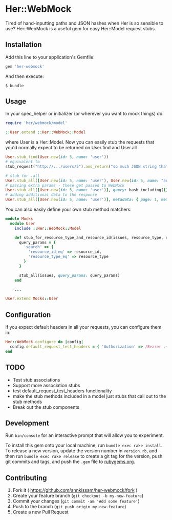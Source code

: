 # Her::WebMock

Tired of hand-inputting paths and JSON hashes when Her is so sensible to use?  Her::WebMock is a useful gem for easy Her::Model request stubs.

## Installation

Add this line to your application's Gemfile:

```ruby
gem 'her-webmock'
```

And then execute:

    $ bundle

## Usage

In your spec_helper or initializer (or wherever you want to mock things) do:

```ruby
require 'her/webmock/model'

::User.extend ::Her::WebMock::Model
```

where User is a Her::Model. Now you can easily stub the requests that you'd normally expect to
be returned on User.find and User.all

```ruby
User.stub_find(User.new(id: 5, name: 'user'))
# equivalent to
stub_request("http://.../users/5").and_return("so much JSON string that includes id 5 and name 'user'")
```

```ruby
# stub for .all
User.stub_all([User.new(id: 5, name: 'user'), User.new(id: 6, name: "anon")])
# passing extra params - these get passed to WebMock
User.stub_all([User.new(id: 5, name: 'user')], query: hash_including({}), headers: { per_page: 12 }, metadata: { page: 1 })
# adding additional data to the response
User.stub_all([User.new(id: 5, name: 'user')], metadata: { page: 1, metadata: { additional: 'stuff' } })
```

You can also easily define your own stub method matchers:

```ruby
module Mocks
  module User
    include ::Her::WebMock::Model

    def stub_for_resource_type_and_resource_id(issues, resource_type, resource_id)
      query_params = {
        'search' => {
          'resource_id_eq' => resource_id,
          'resource_type_eq' => resource_type
        }
      }

      stub_all(issues, query_params: query_params)
    end

    ...

User.extend Mocks::User
```

## Configuration

If you expect default headers in all your requests, you can configure them in:

```ruby
Her::WebMock.configure do |config|
  config.default_request_test_headers = { 'Authorization' => /Bearer .+/ }
end
```

## TODO
 * Test stub associations
 * Support more association stubs
 * test default_request_test_headers functionality
 * make the stub methods included in a model just stubs that call out to the stub methods
 * Break out the stub components

## Development

Run `bin/console` for an interactive prompt that will allow you to experiment.

To install this gem onto your local machine, run `bundle exec rake install`. To release a new version, update the version number in `version.rb`, and then run `bundle exec rake release` to create a git tag for the version, push git commits and tags, and push the `.gem` file to [rubygems.org](https://rubygems.org).

## Contributing

1. Fork it ( https://github.com/annkissam/her-webmock/fork )
2. Create your feature branch (`git checkout -b my-new-feature`)
3. Commit your changes (`git commit -am 'Add some feature'`)
4. Push to the branch (`git push origin my-new-feature`)
5. Create a new Pull Request

